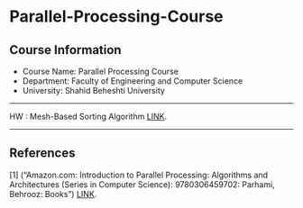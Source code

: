 # Parallel-Processing-Course

##  Course Information
- Course Name: Parallel Processing Course
- Department: Faculty of Engineering and Computer Science  
- University: Shahid Beheshti University  
---


HW : Mesh-Based Sorting Algorithm [LINK](https://github.com/matinfirooz/Mesh-Based-Sorting-Algorithm.git).

---

## References
[1] (“Amazon.com: Introduction to Parallel Processing: Algorithms and Architectures (Series in Computer Science): 9780306459702: Parhami, Behrooz: Books”) [LINK](https://www.amazon.com/Introduction-Parallel-Processing-Algorithms-Architectures/dp/0306459701).
